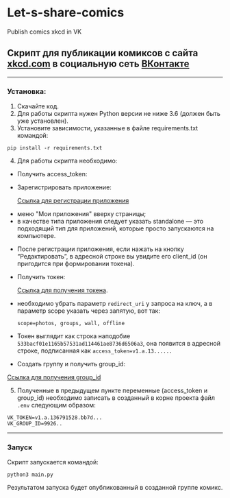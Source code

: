 # Let-s-share-comics
Publish comics xkcd in VK

## Скрипт для публикации комиксов с сайта [xkcd.com](https://xkcd.com) в социальную сеть [ВКонтакте](https://vk.com/)
___
### Установка:

1. Скачайте код.
2. Для работы скрипта нужен Python версии не ниже 3.6 (должен быть уже установлен).
3. Установите зависимости, указанные в файле requirements.txt командой:

```
pip install -r requirements.txt
```

4. Для работы скрипта необходимо:

  * Получить access_token:

  * Зарегистрировать приложение:

    [Ссылка для регистрации приложения](https://vk.com/dev) 

  - меню "Мои приложения" вверху страницы;
  - в качестве типа приложения следует указать standalone — это подходящий тип для приложений, которые просто запускаются на компьютере.

  * После регистрации приложения, если нажать на кнопку “Редактировать”, 
  в адресной строке вы увидите его client_id (он пригодится при формировании токена).

  * Получить токен: 

    [Ссылка для получения токена](https://vk.com/dev/implicit_flow_user). 

  - необходимо убрать параметр `redirect_uri` у запроса на ключ, а в параметр scope указать через запятую, вот так: 

    ```
    scope=photos, groups, wall, offline
    ```

  * Токен выглядит как строка наподобие `533bacf01e1165b57531ad114461ae8736d6506a3`, 
  она появится в адресной строке, подписанная как `access_token=v1.a.13......`

  * Cоздать группу и получить group_id:

  [Ссылка для получения group_id](https://regvk.com/id/)

5. Полученные в предыдущем пункте переменные (access_token и group_id) необходимо записать в созданный в корне проекта файл ``.env`` следующим образом:

```
VK_TOKEN=v1.a.136791528.bb7d... 
VK_GROUP_ID=9926..

``` 
___
### Запуск
Скрипт запускается командой:

```
python3 main.py
```

Результатом запуска будет опубликованный в созданной группе комикс.

